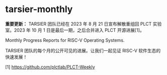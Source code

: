 # tarsier-monthly

**重要更新：** TARSIER 团队已经在 2023 年 8 月 21 日宣布解散重组回 PLCT 实验室。2023 年 10 月 1 日是最后一期，之后合并进入 PLCT 开源进展[1]。

Monthly Progress Reports for RISC-V Operating Systems.

TARSIER 团队的每个月的公开可见的进展。让我们一起见证 RISC-V 软件生态的快速发展！

[1] https://github.com/plctlab/PLCT-Weekly
